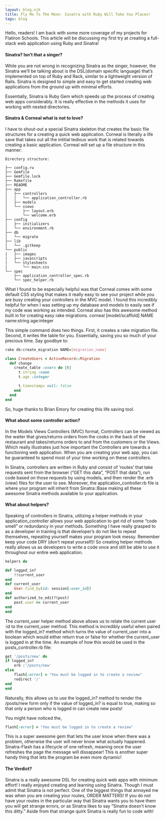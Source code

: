 ```yaml
---
layout: blog.njk
title: Fly Me To The Moon- Sinatra with Ruby Will Take You Places!
tags: blog
---
```



Hello, readers! I am back with some more coverage of my projects for Flatiron Schools. This article will be discussing my first try at creating a full-stack web application using Ruby and Sinatra!

#### Sinatra? Isn’t that a singer?
While you are not wrong in recognizing Sinatra as the singer, however, the Sinatra we’ll be talking about is the DSL(domain specific language) that’s implemented on top of Ruby and Rack, similar to a lightweight version of Rails. Sinatra is designed to simple and easy to get started creating web applications from the ground up with minimal efforts.

Essentially, Sinatra is Ruby Gem which speeds up the process of creating web apps considerably. It is really effective in the methods it uses for working with nested directories.

#### Sinatra & Corneal what is not to love?
I have to shout-out a special Sinatra skeleton that creates the basic file structures for a creating a quick web application. Corneal is literally a life save that takes out all the intitial tedious work that is related towards creating a basic application. Corneal will set up a file structure in this manner:

```plaintext
Directory structure:

├── config.ru
├── Gemfile
├── Gemfile.lock
├── Rakefile
├── README
├── app
│   ├── controllers
│   │   └── application_controller.rb
│   ├── models
│   └── views
│       ├── layout.erb
│       └── welcome.erb
├── config
│   ├── initializers
│   └── environment.rb
├── db
│   └── migrate
├── lib
│   └── .gitkeep
└── public
|   ├── images
|   ├── javascripts
|   └── stylesheets
|       └── main.css
└── spec
    ├── application_controller_spec.rb
    └── spec_helper.rb
```

What I found to be especially helpful was that Corneal comes with some default CSS styling that makes it really easy to see your project while you are busy creating your controllers in the MVC model. I found this incredibly helpful for when I was setting up my database and models to easily see if my code was working as intended.
Corneal also has this awesome method built in for creating easy rake migrations.
corneal [model/scaffold] NAME name:string age:integer

This simple command does two things. First, it creates a rake migration file. Second, it writes the table for you. Essentially, saving you so much of your precious time. Say goodbye to:

```bash
rake db:create_migration NAME=[migration_name]
```


```ruby
class CreateUsers < ActiveRecord::Migration
  def change
    create_table :users do |t|
      t.string :name
      t.age :integer

      t.timestamps null: false
    end
  end
end
```

So, huge thanks to Brian Emory for creating this life saving tool.

#### What about some controller action?

In the Models Views Controllers (MVC) format, Controllers can be viewed as the waiter that gives/returns orders from the cooks in the back of the restaurant and takes/returns orders to and from the customers or the Views. Which really illustrates just how important the Controllers are towards a functioning web application. When you are creating your web app, you can be guaranteed to spend most of your time working on these controllers.

In Sinatra, controllers are written in Ruby and consist of ‘routes’ that take requests sent from the browser (“GET this data”, “POST that data”), run code based on those requests by using models, and then render the .erb (view) files for the user to see. Moreover, the application_controller.rb file is where your program will inherit from Sinatra::Base making all these awesome Sinatra methods available to your application.

#### What about helpers?

Speaking of controllers in Sinatra, utilizing a helper methods in your application_controller allows your web application to get rid of some “code smell” or redundancy in your methods. Something I have really grasped to as a developer in training is that developer’s do not like to repeat themselves, repeating yourself makes your program look messy. Remember keep your code DRY (don’t repeat yourself)! So creating helper methods really allows us as developers to write a code once and still be able to use it throughout our entire web application.


```ruby
helpers do

def logged_in?
    !!current_user
end
def current_user
    User.find_by(id: session[:user_id])
end
def authorized_to_edit?(post)
    post.user == current_user
end
end
```

The current_user helper method above allows us to relate the current user :id to the current_user method. This method is incredibly useful when paired with the logged_in? method which turns the value of current_user into a boolean which would either return true or false for whether the current_user is logged in at the time.
An example of how this would be used in the posts_controller.rb file:

```ruby
get '/posts/new' do
if logged_in?
    erb :'/posts/new'
else
    flash[:error] = "You must be logged in to create a review"
    redirect '/'
end
end
```

Naturally, this allows us to use the logged_in? method to render the /posts/new form only if the value of logged_in? is equal to true, making so that only a person who is logged in can create new posts!

You might have noticed the,

```ruby
flash[:error] = "You must be logged in to create a review"
```

This is a super awesome gem that lets the user know when there was a problem, otherwise the user will never know what actually happened. Sinatra-Flash has a lifecycle of one refresh, meaning once the user refreshes the page the message will dissappear! This is another super handy thing that lets the program be even more dynamic!

#### The Verdict?

Sinatra is a really awesome DSL for creating quick web apps with minimum effort! I really enjoyed creating and learning using Sinatra. Though I must admit that Sinatra is not perfect. One of the biggest things that annoyed me was when you are creating your routes, ORDER MATTERS! If you do not have your routes in the particular way that Sinatra wants you to have them you will get strange errors, or as Sinatra likes to say “Sinatra doesn’t know this ditty.” Aside from that strange quirk Sinatra is really fun to code with!